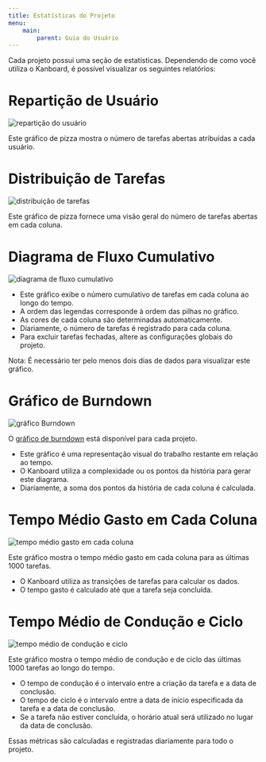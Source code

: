 ```yaml
---
title: Estatísticas do Projeto
menu:
    main:
        parent: Guia do Usuário
---
```


Cada projeto possui uma seção de estatísticas. Dependendo de como você utiliza o Kanboard, é possível visualizar os seguintes relatórios:

Repartição de Usuário
=====================

![repartição do usuário](/images/v1/user-repartition.png)

Este gráfico de pizza mostra o número de tarefas abertas atribuídas a cada usuário.

Distribuição de Tarefas
=======================

![distribuição de tarefas](/images/v1/task-distribution.png)

Este gráfico de pizza fornece uma visão geral do número de tarefas abertas em cada coluna.

Diagrama de Fluxo Cumulativo
============================

![diagrama de fluxo cumulativo](/images/v1/cfd.png)

-   Este gráfico exibe o número cumulativo de tarefas em cada coluna ao longo do tempo.
-   A ordem das legendas corresponde à ordem das pilhas no gráfico.
-   As cores de cada coluna são determinadas automaticamente.
-   Diariamente, o número de tarefas é registrado para cada coluna.
-   Para excluir tarefas fechadas, altere as configurações globais do projeto.

Nota: É necessário ter pelo menos dois dias de dados para visualizar este gráfico.

Gráfico de Burndown
===================

![gráfico Burndown](/images/v1/burndown-chart.png)

O [gráfico de burndown](http://en.wikipedia.org/wiki/Burn_down_chart) está disponível para cada projeto.

-   Este gráfico é uma representação visual do trabalho restante em relação ao tempo.
-   O Kanboard utiliza a complexidade ou os pontos da história para gerar este diagrama.
-   Diariamente, a soma dos pontos da história de cada coluna é calculada.

Tempo Médio Gasto em Cada Coluna
================================

![tempo médio gasto em cada coluna](/images/v1/average-time-spent-into-each-column.png)

Este gráfico mostra o tempo médio gasto em cada coluna para as últimas 1000 tarefas.

-   O Kanboard utiliza as transições de tarefas para calcular os dados.
-   O tempo gasto é calculado até que a tarefa seja concluída.

Tempo Médio de Condução e Ciclo
===============================

![tempo médio de condução e ciclo](/images/v1/average-lead-cycle-time.png)

Este gráfico mostra o tempo médio de condução e de ciclo das últimas 1000 tarefas ao longo do tempo.

-   O tempo de condução é o intervalo entre a criação da tarefa e a data de conclusão.
-   O tempo de ciclo é o intervalo entre a data de início especificada da tarefa e a data de conclusão.
-   Se a tarefa não estiver concluída, o horário atual será utilizado no lugar da data de conclusão.

Essas métricas são calculadas e registradas diariamente para todo o projeto.
